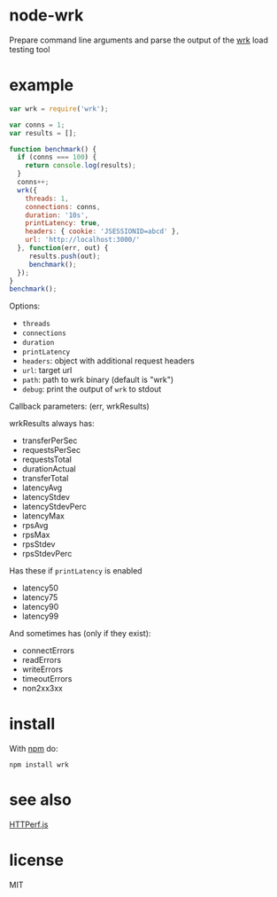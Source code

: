 # node-wrk

Prepare command line arguments and parse the output of the
[wrk](https://github.com/wg/wrk) load testing tool

# example

``` js
var wrk = require('wrk');

var conns = 1;
var results = [];

function benchmark() {
  if (conns === 100) {
    return console.log(results);
  }
  conns++;
  wrk({
    threads: 1,
    connections: conns,
    duration: '10s',
    printLatency: true,
    headers: { cookie: 'JSESSIONID=abcd' },
    url: 'http://localhost:3000/'
  }, function(err, out) {
     results.push(out);
     benchmark();
  });
}
benchmark();
```
Options:

  - `threads`
  - `connections`
  - `duration`
  - `printLatency`
  - `headers`: object with additional request headers
  - `url`: target url
  - `path`: path to wrk binary (default is "wrk")
  - `debug`: print the output of `wrk` to stdout

Callback parameters: (err, wrkResults)

wrkResults always has:
  - transferPerSec
  - requestsPerSec
  - requestsTotal
  - durationActual
  - transferTotal
  - latencyAvg
  - latencyStdev
  - latencyStdevPerc
  - latencyMax
  - rpsAvg
  - rpsMax
  - rpsStdev
  - rpsStdevPerc

Has these if `printLatency` is enabled
  - latency50
  - latency75
  - latency90
  - latency99

And sometimes has (only if they exist):
  - connectErrors
  - readErrors
  - writeErrors
  - timeoutErrors
  - non2xx3xx

# install

With [npm](https://npmjs.org) do:

```
npm install wrk
```

# see also
[HTTPerf.js](https://github.com/jmervine/httperfjs)

# license

MIT
